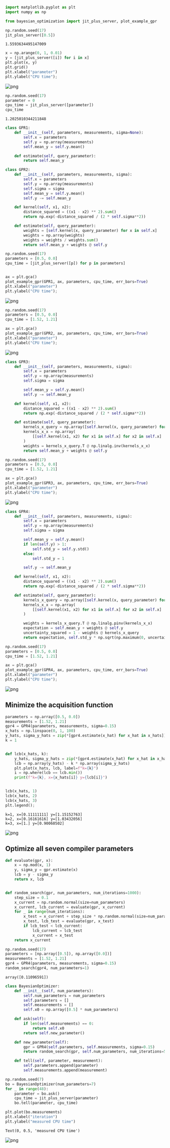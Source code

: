 ```python
import matplotlib.pyplot as plt
import numpy as np

from bayesian_optimization import jit_plus_server, plot_example_gpr
```


```python
np.random.seed(17)
jit_plus_server([0.5])
```




    1.5593634495147009




```python
x = np.arange(0, 1, 0.01)
y = [jit_plus_server([i]) for i in x]
plt.plot(x, y)
plt.grid()
plt.xlabel("parameter")
plt.ylabel("CPU time");
```


    
![png](06_bayesian_optimization_files/06_bayesian_optimization_2_0.png)
    



```python
np.random.seed(17)
parameter = 0
cpu_time = jit_plus_server([parameter])
cpu_time
```




    1.2025010344211848




```python
class GPR1:
    def __init__(self, parameters, measurements, sigma=None):
        self.x = parameters
        self.y = np.array(measurements)
        self.mean_y = self.y.mean()

    def estimate(self, query_parameter):
        return self.mean_y
```


```python
class GPR2:
    def __init__(self, parameters, measurements, sigma):
        self.x = parameters
        self.y = np.array(measurements)
        self.sigma = sigma
        self.mean_y = self.y.mean()
        self.y -= self.mean_y

    def kernel(self, x1, x2):
        distance_squared = ((x1 - x2) ** 2).sum()
        return np.exp(-distance_squared / (2 * self.sigma**2))

    def estimate(self, query_parameter):
        weights = [self.kernel(x, query_parameter) for x in self.x]
        weights = np.array(weights)
        weights = weights / weights.sum()
        return self.mean_y + weights @ self.y
```


```python
np.random.seed(17)
parameters = [0.5, 0.0]
cpu_time = [jit_plus_server([p]) for p in parameters]


ax = plt.gca()
plot_example_gpr(GPR1, ax, parameters, cpu_time, err_bars=True)
plt.xlabel("parameter")
plt.ylabel("CPU time");
```


    
![png](06_bayesian_optimization_files/06_bayesian_optimization_6_0.png)
    



```python
np.random.seed(17)
parameters = [0.5, 0.0]
cpu_time = [1.52, 1.21]

ax = plt.gca()
plot_example_gpr(GPR2, ax, parameters, cpu_time, err_bars=True)
plt.xlabel("parameter")
plt.ylabel("CPU time");
```


    
![png](06_bayesian_optimization_files/06_bayesian_optimization_7_0.png)
    



```python
class GPR3:
    def __init__(self, parameters, measurements, sigma):
        self.x = parameters
        self.y = np.array(measurements)
        self.sigma = sigma

        self.mean_y = self.y.mean()
        self.y -= self.mean_y

    def kernel(self, x1, x2):
        distance_squared = ((x1 - x2) ** 2).sum()
        return np.exp(-distance_squared / (2 * self.sigma**2))

    def estimate(self, query_parameter):
        kernels_x_query = np.array([self.kernel(x, query_parameter) for x in self.x])
        kernels_x_x = np.array(
            [[self.kernel(x1, x2) for x1 in self.x] for x2 in self.x]
        )
        weights = kernels_x_query.T @ np.linalg.inv(kernels_x_x)
        return self.mean_y + weights @ self.y
```


```python
np.random.seed(17)
parameters = [0.5, 0.0]
cpu_time = [1.52, 1.21]

ax = plt.gca()
plot_example_gpr(GPR3, ax, parameters, cpu_time, err_bars=True)
plt.xlabel("parameter")
plt.ylabel("CPU time");
```


    
![png](06_bayesian_optimization_files/06_bayesian_optimization_9_0.png)
    



```python
class GPR4:
    def __init__(self, parameters, measurements, sigma):
        self.x = parameters
        self.y = np.array(measurements)
        self.sigma = sigma

        self.mean_y = self.y.mean()
        if len(self.y) > 1:
            self.std_y = self.y.std()
        else:
            self.std_y = 1

        self.y -= self.mean_y

    def kernel(self, x1, x2):
        distance_squared = ((x1 - x2) ** 2).sum()
        return np.exp(-distance_squared / (2 * self.sigma**2))

    def estimate(self, query_parameter):
        kernels_x_query = np.array([self.kernel(x, query_parameter) for x in self.x])
        kernels_x_x = np.array(
            [[self.kernel(x1, x2) for x1 in self.x] for x2 in self.x]
        )

        weights = kernels_x_query.T @ np.linalg.pinv(kernels_x_x)
        expectation = self.mean_y + weights @ self.y
        uncertainty_squared = 1 - weights @ kernels_x_query
        return expectation, self.std_y * np.sqrt(np.maximum(0, uncertainty_squared))
```


```python
np.random.seed(17)
parameters = [0.5, 0.0]
cpu_time = [1.52, 1.21]

ax = plt.gca()
plot_example_gpr(GPR4, ax, parameters, cpu_time, err_bars=True)
plt.xlabel("parameter")
plt.ylabel("CPU time");
```


    
![png](06_bayesian_optimization_files/06_bayesian_optimization_11_0.png)
    


## Minimize the acquisition function


```python
parameters = np.array([0.5, 0.0])
measurements = [1.52, 1.21]
gpr4 = GPR4(parameters, measurements, sigma=0.15)
x_hats = np.linspace(0, 1, 100)
y_hats, sigma_y_hats = zip(*[gpr4.estimate(x_hat) for x_hat in x_hats])
k = 1


def lcb(x_hats, k):
    y_hats, sigma_y_hats = zip(*[gpr4.estimate(x_hat) for x_hat in x_hats])
    lcb = np.array(y_hats) - k * np.array(sigma_y_hats)
    plt.plot(x_hats, lcb, label=f"k={k}")
    i = np.where(lcb == lcb.min())
    print(f"k={k}, x={x_hats[i]} y={lcb[i]}")


lcb(x_hats, 1)
lcb(x_hats, 2)
lcb(x_hats, 3)
plt.legend();
```

    k=1, x=[0.11111111] y=[1.15152763]
    k=2, x=[0.16161616] y=[1.03432056]
    k=3, x=[1.] y=[0.90060502]



    
![png](06_bayesian_optimization_files/06_bayesian_optimization_13_1.png)
    


## Optimize all seven compiler parameters


```python
def evaluate(gpr, x):
    x = np.mod(x, 1)
    y, sigma_y = gpr.estimate(x)
    lcb = y - sigma_y
    return x, lcb


def random_search(gpr, num_parameters, num_iterations=1000):
    step_size = 0.1
    x_current = np.random.normal(size=num_parameters)
    x_current, lcb_current = evaluate(gpr, x_current)
    for _ in range(num_iterations):
        x_test = x_current + step_size * np.random.normal(size=num_parameters)
        x_test, lcb_test = evaluate(gpr, x_test)
        if lcb_test < lcb_current:
            lcb_current = lcb_test
            x_current = x_test
    return x_current
```


```python
np.random.seed(17)
parameters = [np.array([0.5]), np.array([0.0])]
measurements = [1.52, 1.21]
gpr4 = GPR4(parameters, measurements, sigma=0.15)
random_search(gpr4, num_parameters=1)
```




    array([0.11096591])




```python
class BayesianOptimizer:
    def __init__(self, num_parameters):
        self.num_parameters = num_parameters
        self.parameters = []
        self.measurements = []
        self.x0 = np.array([0.5] * num_parameters)

    def ask(self):
        if len(self.measurements) == 0:
            return self.x0
        return self.new_parameter()

    def new_parameter(self):
        gpr = GPR4(self.parameters, self.measurements, sigma=0.15)
        return random_search(gpr, self.num_parameters, num_iterations=500)

    def tell(self, parameter, measurement):
        self.parameters.append(parameter)
        self.measurements.append(measurement)
```


```python
np.random.seed(7)
bo = BayesianOptimizer(num_parameters=7)
for _ in range(48):
    parameter = bo.ask()
    cpu_time = jit_plus_server(parameter)
    bo.tell(parameter, cpu_time)
```


```python
plt.plot(bo.measurements)
plt.xlabel("iteration")
plt.ylabel("measured CPU time")
```




    Text(0, 0.5, 'measured CPU time')




    
![png](06_bayesian_optimization_files/06_bayesian_optimization_19_1.png)
    

